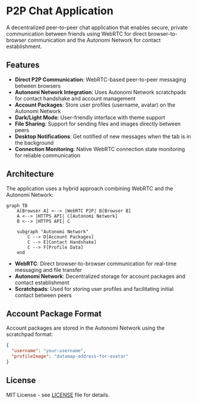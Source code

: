 # P2P Chat Application

A decentralized peer-to-peer chat application that enables secure, private communication between friends using WebRTC for direct browser-to-browser communication and the Autonomi Network for contact establishment.

## Features

- **Direct P2P Communication**: WebRTC-based peer-to-peer messaging between browsers
- **Autonomi Network Integration**: Uses Autonomi Network scratchpads for contact handshake and account management
- **Account Packages**: Store user profiles (username, avatar) on the Autonomi Network
- **Dark/Light Mode**: User-friendly interface with theme support
- **File Sharing**: Support for sending files and images directly between peers
- **Desktop Notifications**: Get notified of new messages when the tab is in the background
- **Connection Monitoring**: Native WebRTC connection state monitoring for reliable communication

## Architecture

The application uses a hybrid approach combining WebRTC and the Autonomi Network:

```mermaid
graph TB
    A[Browser A] <--> |WebRTC P2P| B[Browser B]
    A <--> |HTTPS API| C[Autonomi Network]
    B <--> |HTTPS API| C
    
    subgraph "Autonomi Network"
        C --> D[Account Packages]
        C --> E[Contact Handshake]
        C --> F[Profile Data]
    end
```

- **WebRTC**: Direct browser-to-browser communication for real-time messaging and file transfer
- **Autonomi Network**: Decentralized storage for account packages and contact establishment
- **Scratchpads**: Used for storing user profiles and facilitating initial contact between peers


## Account Package Format

Account packages are stored in the Autonomi Network using the scratchpad format:

```json
{
  "username": "your-username",
  "profileImage": "datamap-address-for-avatar"
}
```


## License

MIT License - see [LICENSE](LICENSE) file for details.
